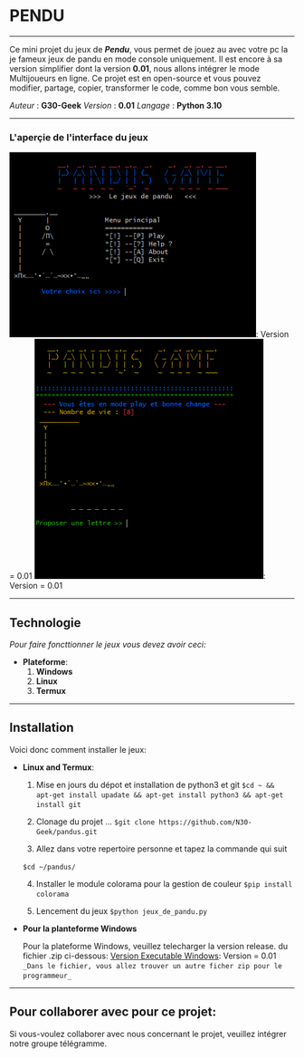 # PENDU
***
Ce mini projet du jeux de **_Pendu_**, vous permet de
jouez au avec votre pc la je fameux jeux de pandu en mode 
console uniquement. Il est encore à sa version simplifier 
dont la version **0.01**, nous allons intégrer le mode Multijoueurs 
en ligne. Ce projet est en open-source et vous pouvez modifier, partage,
copier, transformer le code, comme bon vous semble.

_Auteur_  : **G30-Geek**
_Version_ : **0.01**
_Langage_ : **Python 3.10**

***
### L'aperçie de l'interface du jeux
![L'apercie Menu Principal ](./core/panduGameHomePage.png): Version = 0.01
![L'apercie Play mode ](./core/playMode.png): Version = 0.01

***
## Technologie

_Pour faire foncttionner le jeux vous devez  avoir ceci:_

* __Plateforme__: 
    1. **Windows**
    2. **Linux**
    3. **Termux**

***
## Installation

Voici donc comment installer le jeux:

* **Linux and Termux**:
    1. Mise en jours du dépot et installation de python3 et git
    ```$cd ~ && apt-get install upadate && apt-get install python3 && apt-get install git```

    2. Clonage du projet ...
    ```$git clone https://github.com/N30-Geek/pandus.git```

    3. Allez dans votre repertoire personne et tapez la commande qui suit

    ```$cd ~/pandus/```

    4. Installer le module colorama pour la gestion de couleur
    ```$pip install colorama```

    5. Lencement du jeux
    ```$python jeux_de_pandu.py```

* **Pour la planteforme Windows**
    
    Pour la plateforme Windows, veuillez telecharger la version release. du fichier .zip ci-dessous:
    [Version Executable Windows](./panduWin.zip): Version = 0.01
    ``` _Dans le fichier, vous allez trouver un autre ficher zip pour le programmeur_ ```

***

## Pour collaborer avec pour ce projet:

Si vous-voulez collaborer avec nous concernant le
projet, veuillez intégrer notre groupe télégramme. 
> 